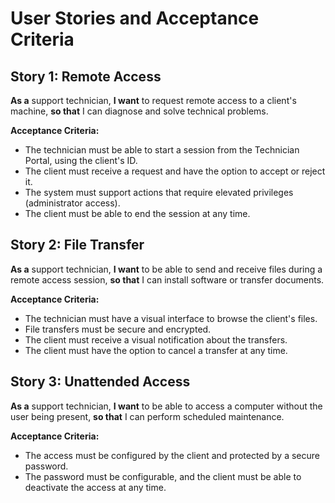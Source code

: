 # User Stories and Acceptance Criteria

## Story 1: Remote Access

**As a** support technician, **I want** to request remote access to a client's machine, **so that** I can diagnose and solve technical problems.

**Acceptance Criteria:**

- The technician must be able to start a session from the Technician Portal, using the client's ID.
- The client must receive a request and have the option to accept or reject it.
- The system must support actions that require elevated privileges (administrator access).
- The client must be able to end the session at any time.

## Story 2: File Transfer

**As a** support technician, **I want** to be able to send and receive files during a remote access session, **so that** I can install software or transfer documents.

**Acceptance Criteria:**

- The technician must have a visual interface to browse the client's files.
- File transfers must be secure and encrypted.
- The client must receive a visual notification about the transfers.
- The client must have the option to cancel a transfer at any time.

## Story 3: Unattended Access

**As a** support technician, **I want** to be able to access a computer without the user being present, **so that** I can perform scheduled maintenance.

**Acceptance Criteria:**

- The access must be configured by the client and protected by a secure password.
- The password must be configurable, and the client must be able to deactivate the access at any time.